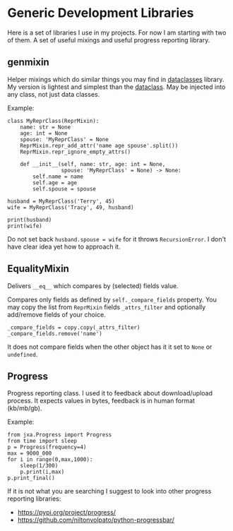 # Generic Development Libraries

Here is a set of libraries I use in my projects.
For now I am starting with two of them. A set of useful mixings
and useful progress reporting library.


## genmixin

Helper mixings which do similar things you may find in [dataclasses] library.
My version is lightest and simplest than the [dataclass].
May be injected into any class, not just data classes.

Example:

    class MyReprClass(ReprMixin):
        name: str = None
        age: int = None
        spouse: 'MyReprClass' = None
        ReprMixin.repr_add_attr('name age spouse'.split())
        ReprMixin.repr_ignore_empty_attrs()
    
        def __init__(self, name: str, age: int = None,
                     spouse: 'MyReprClass' = None) -> None:
            self.name = name
            self.age = age
            self.spouse = spouse
        
    husband = MyReprClass('Terry', 45)
    wife = MyReprClass('Tracy', 49, husband)
    
    print(husband)
    print(wife)
    
Do not set back `husband.spouse = wife` for it throws
`RecursionError`. I don't have clear idea yet how to approach it.
    
## EqualityMixin

Delivers `__eq__` which compares by (selected) fields value.

Compares only fields as defined by `self._compare_fields` property.
You may copy the list from `ReprMixin` fields `_attrs_filter`
and optionally add/remove fields of your choice.

    _compare_fields = copy.copy(_attrs_filter)
    _compare_fields.remove('name')

It does not compare fields when the other object has it it set to
`None` or `undefined`.
    
## Progress

Progress reporting class. I used it to feedback about download/upload
process. It expects values in bytes, feedback is in human format
(kb/mb/gb). 

Example:

    from jxa.Progress import Progress
    from time import sleep
    p = Progress(frequency=4)
    max = 9000_000
    for i in range(0,max,1000):
        sleep(1/300)
        p.print(i,max)
    p.print_final()

If it is not what you are searching I suggest to look into other
progress reporting libraries:
* https://pypi.org/project/progress/
* https://github.com/niltonvolpato/python-progressbar/
    
    
[dataclasses]: https://pypi.org/project/dataclasses/
[dataclass]: https://docs.python.org/3/library/dataclasses.html




